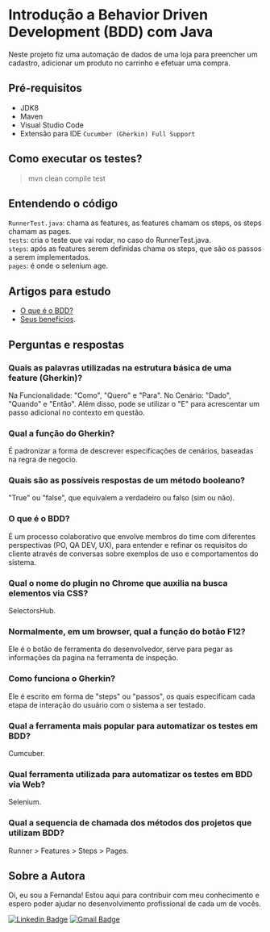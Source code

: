 # Introdução a Behavior Driven Development (BDD) com Java
Neste projeto fiz uma automação de dados de uma loja para preencher um cadastro, adicionar um produto no carrinho e efetuar uma compra.

## Pré-requisitos
- JDK8
- Maven
- Visual Studio Code
- Extensão para IDE `Cucumber (Gherkin) Full Support`

## Como executar os testes?
>mvn clean compile test

## Entendendo o código
`RunnerTest.java`: chama as features, as features chamam os steps, os steps chamam as pages. <br>
`tests`: cria o teste que vai rodar, no caso do RunnerTest.java. <br>
`steps`: após as features serem definidas chama os steps, que são os passos a serem implementados. <br>
`pages`: é onde o selenium age. <br>

## Artigos para estudo
- [O que é o BDD?](https://zoop.com.br/blog/gestao/o-que-e-bdd-como-implementar/) 
- [Seus benefícios](https://auditeste.com.br/o-que-e-bdd-e-quais-sao-os-seus-beneficios/).

## Perguntas e respostas
### Quais as palavras utilizadas na estrutura básica de uma feature (Gherkin)? 
Na Funcionalidade: "Como", "Quero" e "Para". No Cenário: "Dado", "Quando" e "Então". Além disso, pode se utilizar o "E" para acrescentar um passo adicional no contexto em questão.

### Qual a função do Gherkin?
É padronizar a forma de descrever especificações de cenários, baseadas na regra de negocio.

### Quais são as possíveis respostas de um método booleano?
"True" ou "false", que equivalem a verdadeiro ou falso (sim ou não).

### O que é o BDD?
É um processo colaborativo que envolve membros do time com diferentes perspectivas (PO, QA DEV, UX), para entender e refinar os requisitos do cliente através de conversas sobre exemplos de uso e comportamentos do sistema.

### Qual o nome do plugin no Chrome que auxilia na busca elementos via CSS?
SelectorsHub.

### Normalmente, em um browser, qual a função do botão F12?
Ele é o botão de ferramenta do desenvolvedor, serve para pegar as informações da pagina na ferramenta de inspeção.

### Como funciona o Gherkin?
Ele é escrito em forma de "steps" ou "passos", os quais especificam cada etapa de interação do usuário com o sistema a ser testado.

### Qual a ferramenta mais popular para automatizar os testes em BDD?
Cumcuber.

### Qual ferramenta utilizada para automatizar os testes em BDD via Web?
Selenium.

### Qual a sequencia de chamada dos métodos dos projetos que utilizam BDD?
Runner > Features > Steps > Pages.

## Sobre a Autora
Oi, eu sou a Fernanda! Estou aqui para contribuir com meu conhecimento e espero poder ajudar no desenvolvimento profissional de cada um de vocês.

[![Linkedin Badge](https://img.shields.io/badge/-Fernanda_Maki_Hirose-blue?style=flat-square&logo=Linkedin&logoColor=white&link=https://www.linkedin.com/in/fernanda-maki-hirose-801117208/)](https://www.linkedin.com/in/fernanda-maki-hirose-801117208/)  [![Gmail Badge](https://img.shields.io/badge/-femahi2020@gmail.com-c14438?style=flat-square&logo=Gmail&logoColor=white&link=mailto:femahi2020@gmail.com)](mailto:femahi2020@gmail.com)
